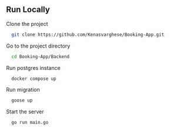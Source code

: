 
## Run Locally

Clone the project

```bash
  git clone https://github.com/Kenasvarghese/Booking-App.git
```

Go to the project directory

```bash
  cd Booking-App/Backend
```

Run postgres instance

```bash
  docker compose up
```

Run migration

```bash
  goose up
```

Start the server

```bash
  go run main.go
```

     